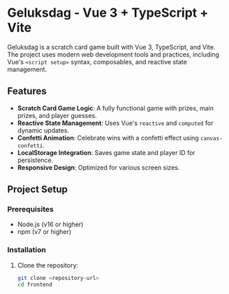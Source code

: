 # Geluksdag - Vue 3 + TypeScript + Vite

Geluksdag is a scratch card game built with Vue 3, TypeScript, and Vite. The project uses modern web development tools and practices, including Vue's `<script setup>` syntax, composables, and reactive state management.

## Features

- **Scratch Card Game Logic**: A fully functional game with prizes, main prizes, and player guesses.
- **Reactive State Management**: Uses Vue's `reactive` and `computed` for dynamic updates.
- **Confetti Animation**: Celebrate wins with a confetti effect using `canvas-confetti`.
- **LocalStorage Integration**: Saves game state and player ID for persistence.
- **Responsive Design**: Optimized for various screen sizes.

## Project Setup

### Prerequisites

- Node.js (v16 or higher)
- npm (v7 or higher)

### Installation

1. Clone the repository:
   ```bash
   git clone <repository-url>
   cd frontend

